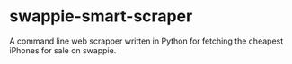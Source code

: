 # swappie-smart-scraper
A command line web scrapper written in Python for fetching the cheapest iPhones for sale on swappie.
